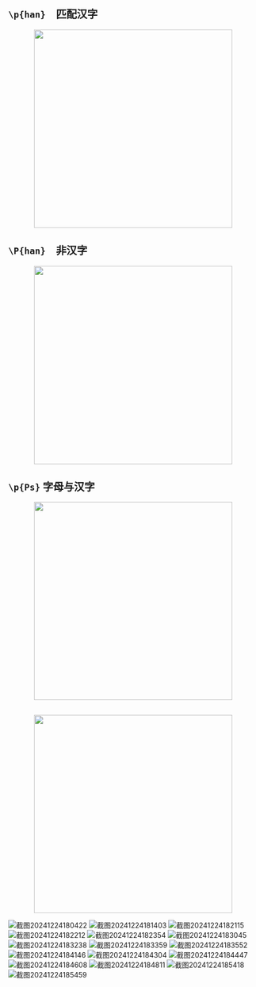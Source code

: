 ## `\p{han}`　匹配汉字

<p align="center"><img src="https://cdn.jsdelivr.net/gh/zb9678/img@main/up1/03.02:11:36:56.png" style="width:400px;"></p>

## `\P{han}`　非汉字

<p align="center"><img src="https://cdn.jsdelivr.net/gh/zb9678/img@main/up1/03.02:11:39:00.png" style="width:400px;"></p>

##  `\p{Ps}`  字母与汉字

<p align="center"><img src="https://cdn.jsdelivr.net/gh/zb9678/img@main/up1/03.02:11:54:17.png" style="width:400px;"></p>

##

<p align="center"><img src="https://cdn.jsdelivr.net/gh/zb9678/img@main/up1/03.02:11:57:15.png" style="width:400px;"></p>


![截图20241224180422](https://github.com/user-attachments/assets/9bf22533-90d8-4bb3-ae4f-b28d8191a350)
![截图20241224181403](https://github.com/user-attachments/assets/347c46cc-03bd-4f62-afce-de50022f0e85)
![截图20241224182115](https://github.com/user-attachments/assets/566430b3-9785-4aee-ac23-8efb9879ee7d)
![截图20241224182212](https://github.com/user-attachments/assets/b1d99168-e0de-4641-b1d5-668dce0beacc)
![截图20241224182354](https://github.com/user-attachments/assets/b1eced7a-530c-450a-a993-57a4de714036)
![截图20241224183045](https://github.com/user-attachments/assets/8f17d272-391c-42f9-99f7-cb096e2b4664)
![截图20241224183238](https://github.com/user-attachments/assets/2cd95010-251b-4cb3-8cf9-61aa3205550b)
![截图20241224183359](https://github.com/user-attachments/assets/4bf0940e-07bb-4a73-83f4-b25d9189cb68)
![截图20241224183552](https://github.com/user-attachments/assets/14f4c6ef-a895-4d35-bc33-5ef443a0993e)
![截图20241224184146](https://github.com/user-attachments/assets/bb87ec8b-0877-4070-b2e9-1c0f5a0540e2)
![截图20241224184304](https://github.com/user-attachments/assets/f57eef6f-4d1b-4f5e-9c80-f7e646d597d5)
![截图20241224184447](https://github.com/user-attachments/assets/b88ed845-1d82-4880-a3ef-ca1bb55389d3)
![截图20241224184608](https://github.com/user-attachments/assets/170d2812-4280-47d0-b4d7-83ecda8d2b28)
![截图20241224184811](https://github.com/user-attachments/assets/0a99ba96-08e0-4d0a-9921-fd853c2a182a)
![截图20241224185418](https://github.com/user-attachments/assets/2ec058be-43f8-4f04-bfb3-7b73721f0678)
![截图20241224185459](https://github.com/user-attachments/assets/a4c5252d-96de-4be5-8831-a9fcd9ce895d)

##



